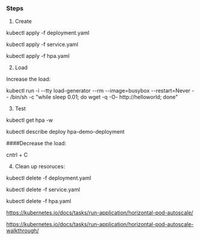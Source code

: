 ### Steps

1. Create

kubectl apply -f deployment.yaml

kubectl apply -f service.yaml

kubectl apply -f hpa.yaml

2. Load

Increase the load: 

kubectl run -i --tty load-generator --rm --image=busybox --restart=Never -- /bin/sh -c "while sleep 0.01; do wget -q -O- http://helloworld; done"


3. Test

kubectl get hpa -w

kubectl describe deploy hpa-demo-deployment

####Decrease the load:

cntrl + C


4. Clean up resoruces:

kubectl delete -f deployment.yaml

kubectl delete -f service.yaml

kubectl delete -f hpa.yaml


https://kubernetes.io/docs/tasks/run-application/horizontal-pod-autoscale/

https://kubernetes.io/docs/tasks/run-application/horizontal-pod-autoscale-walkthrough/